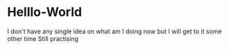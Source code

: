# Helllo-World
I don't have any single idea on what am I doing now but I will get to it some other time
Still practising 
